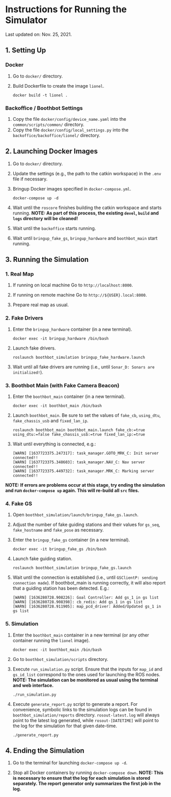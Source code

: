 # Instructions for Running the Simulator
Last updated on: Nov. 25, 2021.

## 1. Setting Up

### Docker
1. Go to `docker/` directory.
1. Build Dockerfile to create the image `lionel`.

   `docker build -t lionel .`

### Backoffice / Boothbot Settings
1. Copy the file `docker/config/device_name.yaml` into the `common/scripts/common/` directory.
1. Copy the file `docker/config/local_settings.py` into the  `backoffice/backoffice/lionel/` directory.

## 2. Launching Docker Images
1. Go to `docker/` directory.
1. Update the settings (e.g., the path to the catkin workspace) in the `.env` file if necessary.
1. Bringup Docker images specified in `docker-compose.yml`.

   `docker-compose up -d`

1. Wait until the `roscore` finishes building the catkin workspace and starts running. **NOTE: As part of this process, the existing `devel`, `build` and `logs` directory will be cleaned!**

1. Wait until the `backoffice` starts running.

1. Wait until `bringup_fake_gs`, `bringup_hardware` and `boothbot_main` start running.

## 3. Running the Simulation

### 1. Real Map

1. If running on local machine
   Go to `http://localhost:8000`.
2. If running on remote machine
   Go to `http://${USER}.local:8000`.

1. Prepare real map as usual.

### 2. Fake Drivers
1. Enter the `bringup_hardware` container (in a new terminal).

   `docker exec -it bringup_hardware /bin/bash`

1. Launch fake drivers.

   `roslaunch boothbot_simulation bringup_fake_hardware.launch`

1. Wait until all fake drivers are running (i.e., until `Sonar_D: Sonars are initialized!`).

### 3. Boothbot Main (with Fake Camera Beacon)

1. Enter the `boothbot_main` container (in a new terminal).

   `docker exec -it boothbot_main /bin/bash`

1. Launch `boothbot_main`. Be sure to set the values of `fake_cb`, `using_dtu`, `fake_chassis_usb` and `fixed_lan_ip`.

   `roslaunch boothbot_main boothbot_main.launch fake_cb:=true using_dtu:=false fake_chassis_usb:=true fixed_lan_ip:=true`

1. Wait until everything is connected, e.g.:

   `[WARN] [1637723375.247317]: task_manager.GOTO_MRK_C: Init server connected!!`\
   `[WARN] [1637723375.348603]: task_manager.NAV_C: Nav server connected!!`\
   `[WARN] [1637723375.449732]: task_manager.MRK_C: Marking server connected!!`

**NOTE: If errors are problems occur at this stage, try ending the simulation and run `docker-compose up` again. This will re-build all `src` files.**

### 4. Fake GS
1. Open `boothbot_simulation/launch/bringup_fake_gs.launch`.
1. Adjust the number of fake guiding stations and their values for `gs_seq`, `fake_hostname` and `fake_pose` as necessary.

1. Enter the `bringup_fake_gs` container (in a new terminal).

   `docker exec -it bringup_fake_gs /bin/bash`

1. Launch fake guiding station.

   `roslaunch boothbot_simulation bringup_fake_gs.launch`

1. Wait until the connection is established (i.e., until `GSClientP: sending connection made`). If boothbot_main is running correctly, it will also report that a guiding station has been detected. E.g.:

   `[WARN] [1636280728.908226]: Goal Controller: Add gs_1 in gs list`\
   `[WARN] [1636280728.908398]: cb_redis: Add gs_1 in gs list`\
   `[WARN] [1636280728.911905]: map_pcd_driver: Added/Updated gs_1 in gs list`

### 5. Simulation

1. Enter the `boothbot_main` container in a new terminal (or any other container running the `lionel` image).

   `docker exec -it boothbot_main /bin/bash`

1. Go to `boothbot_simulation/scripts` directory.
1. Execute `run_simulation.py` script. Ensure that the inputs for `map_id` and `gs_id_list` correspond to the ones used for launching the ROS nodes. **NOTE: The simulation can be monitored as usual using the terminal and web interface.**

   `./run_simulation.py`

1. Execute `generate_report.py` script to generate a report. For convenience, symbolic links to the simulation logs can be found in `boothbot_simulation/reports` directory. `rosout-latest.log` will always point to the latest log generated, while `rosout-[DATETIME]` will point to the log for the simulation for that given date-time.

   `./generate_report.py`

## 4. Ending the Simulation
1. Go to the terminal for launching `docker-compose up -d`.

1. Stop all Docker containers by running `docker-compose down`. **NOTE: This is necessary to ensure that the log for each simulation is stored separately. The report generator only summarizes the first job in the log.**